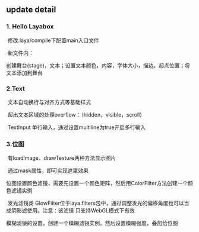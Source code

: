 ## **update detail**

### **1. Hello** Layabox

​	修改.laya/compile下配置main入口文件

​	新文件内：

​		创建舞台(stage)，文本；设置文本颜色，内容，字体大小，描边，起点位置；将文本添加到舞台

### 2.Text 

​	文本自动换行与对齐方式等基础样式

​	超出文本区域的处理overflow：（hidden，visible，scroll）

​	TextInput 单行输入，通过设置multiline为true开启多行输入

### 3.位图

​	有loadImage、drawTexture两种方法显示图片

​	通过mask属性，即可实现遮罩效果

​	位图设置颜色滤镜，需要先设置一个颜色矩阵，然后用ColorFilter方法创建一个颜色滤镜实例

​	发光滤镜类 GlowFilter位于laya.filters包中，通过调整发光的偏移角度也可以当成阴影滤使用。注意：该滤镜	只支持WebGL模式下有效

​	模糊滤镜的设置，创建一个模糊滤镜实例，然后设置模糊强度，叠加给位图